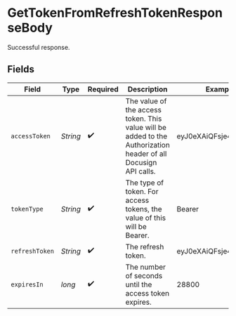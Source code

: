 # GetTokenFromRefreshTokenResponseBody

Successful response.


## Fields

| Field                                                                                                          | Type                                                                                                           | Required                                                                                                       | Description                                                                                                    | Example                                                                                                        |
| -------------------------------------------------------------------------------------------------------------- | -------------------------------------------------------------------------------------------------------------- | -------------------------------------------------------------------------------------------------------------- | -------------------------------------------------------------------------------------------------------------- | -------------------------------------------------------------------------------------------------------------- |
| `accessToken`                                                                                                  | *String*                                                                                                       | :heavy_check_mark:                                                                                             | The value of the access token. This value will be added to the Authorization header of all Docusign API calls. | eyJ0eXAiQFsje43QVZ_gw                                                                                          |
| `tokenType`                                                                                                    | *String*                                                                                                       | :heavy_check_mark:                                                                                             | The type of token. For access tokens, the value of this will be Bearer.                                        | Bearer                                                                                                         |
| `refreshToken`                                                                                                 | *String*                                                                                                       | :heavy_check_mark:                                                                                             | The refresh token.                                                                                             | eyJ0eXAiQFsje43QVZ_gw                                                                                          |
| `expiresIn`                                                                                                    | *long*                                                                                                         | :heavy_check_mark:                                                                                             | The number of seconds until the access token expires.                                                          | 28800                                                                                                          |